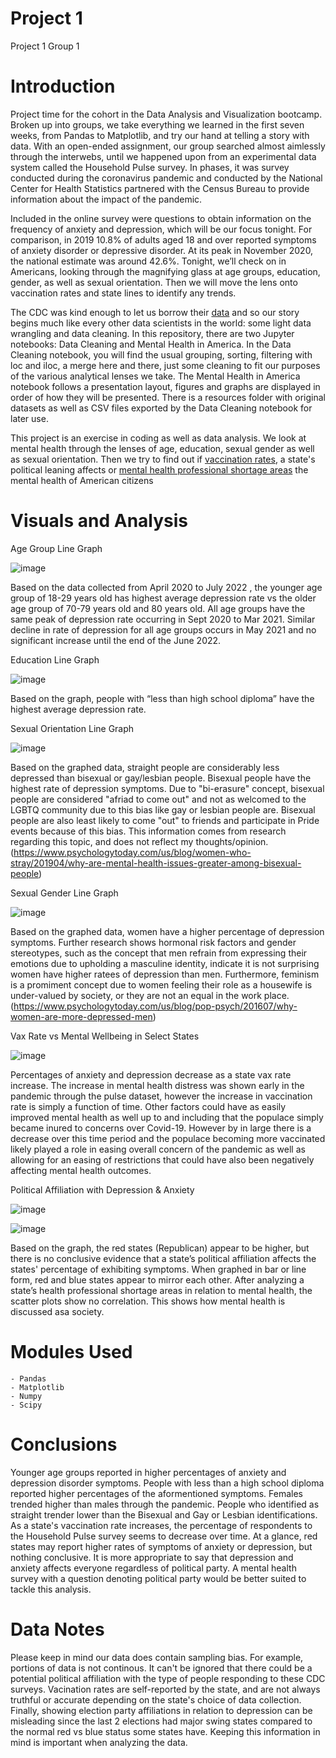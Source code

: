# Project 1
Project 1 Group 1

# Introduction

Project time for the cohort in the Data Analysis and Visualization bootcamp. Broken up into groups, we take everything we learned in the first seven weeks, from Pandas to Matplotlib, and try our hand at telling a story with data. With an open-ended assignment, our group searched almost aimlessly through the interwebs, until we happened upon from an experimental data system called the Household Pulse survey. In phases, it was survey conducted during the coronavirus pandemic and conducted by the National Center for Health Statistics partnered with the Census Bureau to provide information about the impact of the pandemic.

Included in the online survey were questions to obtain information on the frequency of anxiety and depression, which will be our focus tonight. For comparison, in 2019 10.8% of adults aged 18 and over reported symptoms of anxiety disorder or depressive disorder. At its peak in November 2020, the national estimate was around 42.6%. Tonight, we’ll check on in Americans, looking through the magnifying glass at age groups, education, gender, as well as sexual orientation. Then we will move the lens onto vaccination rates and state lines to identify any trends.

The CDC was kind enough to let us borrow their [data](https://www.cdc.gov/nchs/covid19/pulse/mental-health.htm) and so our story begins much like every other data scientists in the world: some light data wrangling and data cleaning. In this repository, there are two Jupyter notebooks: Data Cleaning and Mental Health in America. In the Data Cleaning notebook, you will find the usual grouping, sorting, filtering with loc and iloc, a merge here and there, just some cleaning to fit our purposes of the various analytical lenses we take. The Mental Health in America notebook follows a presentation layout, figures and graphs are displayed in order of how they will be presented. There is a resources folder with original datasets as well as CSV files exported by the Data Cleaning notebook for later use.

This project is an exercise in coding as well as data analysis. We look at mental health through the lenses of age, education, sexual gender as well as sexual orientation. Then we try to find out if [vaccination rates](https://data.cdc.gov/Vaccinations/COVID-19-Vaccinations-in-the-United-States-County/8xkx-amqh), a state's political leaning affects or [mental health professional shortage areas](https://www.kff.org/other/state-indicator/mental-health-care-health-professional-shortage-areas-hpsas/?currentTimeframe=0&sortModel=%7B%22colId%22:%22Location%22,%22sort%22:%22asc%22%7D) the mental health of American citizens


# Visuals and Analysis

Age Group Line Graph

![image](https://github.com/nitchon/project1/blob/main/output_data/line_all_By_Age.png)

Based on the data collected from April 2020 to July 2022 , the younger age group of 18-29 years old has highest average depression rate vs the older age group of 70-79 years old and 80 years old. All age groups have the same peak of depression rate occurring in Sept 2020 to Mar 2021. Similar decline in rate of depression for all age groups occurs in May 2021 and no significant increase until the end of the June 2022.

Education Line Graph

![image](https://github.com/nitchon/project1/blob/main/output_data/line_all_By_Education.png)

Based on the graph, people with “less than high school diploma” have the highest average depression rate.  

Sexual Orientation Line Graph

![image](https://user-images.githubusercontent.com/107419765/183315536-6185716c-b0f7-4efa-89d9-c7317bb82ae8.png)

Based on the graphed data, straight people are considerably less depressed than bisexual or gay/lesbian people.  Bisexual people have the highest rate of depression symptoms.  Due to "bi-erasure" concept, bisexual people are considered "afriad to come out" and not as welcomed to the LGBTQ community due to this bias like gay or lesbian people are. Bisexual people are also least likely to come "out" to friends and participate in Pride events because of this bias. This information comes from research regarding this topic, and does not reflect my thoughts/opinion. (https://www.psychologytoday.com/us/blog/women-who-stray/201904/why-are-mental-health-issues-greater-among-bisexual-people)

Sexual Gender Line Graph

![image](https://user-images.githubusercontent.com/107419765/183315547-b1a0a40f-3cae-4bc3-8661-856223c0dbac.png)

Based on the graphed data, women have a higher percentage of depression symptoms. Further research shows hormonal risk factors and gender stereotypes, such as the concept that men refrain from expressing their emotions due to upholding a masculine identity, indicate it is not surprising women have higher ratees of depression than men.  Furthermore, feminism is a promiment concept due to women feeling their role as a housewife is under-valued by society, or they are not an equal in the work place. (https://www.psychologytoday.com/us/blog/pop-psych/201607/why-women-are-more-depressed-men)

Vax Rate vs Mental Wellbeing in Select States

![image](https://raw.githubusercontent.com/nitchon/project1/main/Vax_rate_by_state.png)

Percentages of anxiety and depression decrease as a state vax rate increase. 
The increase in mental health distress was shown early in the pandemic through the pulse 
dataset, however the increase in vaccination rate is simply a function of time. Other factors could
have as easily improved mental health as well up to and including that the populace simply 
became inured to concerns over Covid-19. However by in large there is a decrease over this time 
period and the populace becoming more vaccinated likely played a role in easing overall concern
of the pandemic as well as allowing for an easing of restrictions that could have also been 
negatively affecting mental health outcomes.


Political Affiliation with Depression & Anxiety

![image](https://user-images.githubusercontent.com/107419765/183546428-507a5517-bef8-4c46-93a3-a36c81bc65c7.png)

![image](https://user-images.githubusercontent.com/107419765/183546523-df0456f0-3b55-4bfb-a6db-f537b38b6577.png)


Based on the graph, the red states (Republican) appear to be higher, but there is no conclusive evidence that a state’s political affiliation affects the states' percentage of exhibiting symptoms. When graphed in bar or line form, red and blue states appear to mirror each other. After analyzing a state’s health professional shortage areas in relation to mental health, the scatter plots show no correlation. This shows how mental health is discussed asa society.

# Modules Used
    - Pandas
    - Matplotlib
    - Numpy
    - Scipy

# Conclusions
Younger age groups reported in higher percentages of anxiety and depression disorder symptoms. People with less than a high school diploma reported higher percentages of the aformentioned symptoms. Females trended higher than males through the pandemic. People who identified as straight trender lower than the Bisexual and Gay or Lesbian identifications. As a state's vaccination rate increases, the percentage of respondents to the Household Pulse survey seems to decrease over time. At a glance, red states may report higher rates of symptoms of anxiety or depression, but nothing conclusive. It is more appropriate to say that depression and anxiety affects everyone regardless of political party. A mental health survey with a question denoting political party would be better suited to tackle this analysis.

# Data Notes
Please keep in mind our data does contain sampling bias.  For example, portions of data is not continous.  It can't be ignored that there could be a potential political affiliation with the type of people responding to these CDC surveys.  Vacination rates are self-reported by the state, and are not always truthful or accurate depending on the state's choice of data collection. Finally, showing election party affiliations in relation to depression can be misleading since the last 2 elections had major swing states compared to the normal red vs blue status some states have.  Keeping this information in mind is important when analyzing the data.
